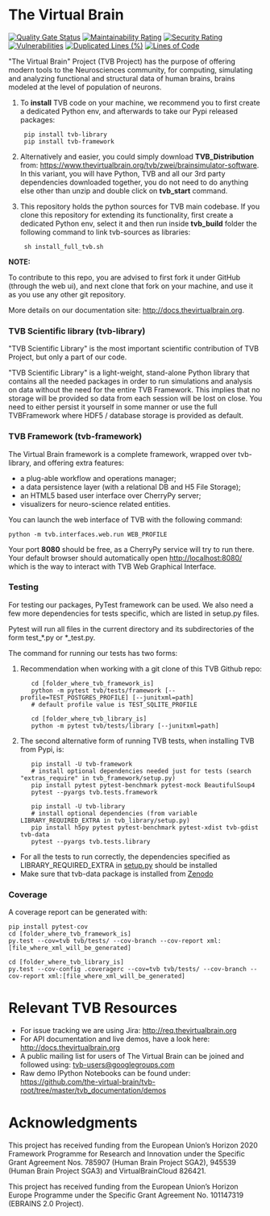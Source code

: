 
# The Virtual Brain
[![Quality Gate Status](https://sonarcloud.io/api/project_badges/measure?project=the-virtual-brain_tvb-root&metric=alert_status)](https://sonarcloud.io/summary/overall?id=the-virtual-brain_tvb-root)
[![Maintainability Rating](https://sonarcloud.io/api/project_badges/measure?project=the-virtual-brain_tvb-root&metric=sqale_rating)](https://sonarcloud.io/summary/overall?id=the-virtual-brain_tvb-root)
[![Security Rating](https://sonarcloud.io/api/project_badges/measure?project=the-virtual-brain_tvb-root&metric=security_rating)](https://sonarcloud.io/summary/overall?id=the-virtual-brain_tvb-root)
[![Vulnerabilities](https://sonarcloud.io/api/project_badges/measure?project=the-virtual-brain_tvb-root&metric=vulnerabilities)](https://sonarcloud.io/summary/overall?id=the-virtual-brain_tvb-root)
[![Duplicated Lines (%)](https://sonarcloud.io/api/project_badges/measure?project=the-virtual-brain_tvb-root&metric=duplicated_lines_density)](https://sonarcloud.io/summary/overall?id=the-virtual-brain_tvb-root)
[![Lines of Code](https://sonarcloud.io/api/project_badges/measure?project=the-virtual-brain_tvb-root&metric=ncloc)](https://sonarcloud.io/summary/overall?id=the-virtual-brain_tvb-root)

"The Virtual Brain" Project (TVB Project) has the purpose of offering 
modern tools to the Neurosciences community, for computing, simulating
and analyzing functional and structural data of human brains, brains modeled 
at the  level of population of neurons.


1. To **install** TVB code on your machine, we recommend you to first create a dedicated 
 Python env, and afterwards to take our Pypi released packages:

        pip install tvb-library
        pip install tvb-framework
   
2. Alternatively and easier, you could simply download **TVB_Distribution** from:
<https://www.thevirtualbrain.org/tvb/zwei/brainsimulator-software>. In this
variant, you will have Python, TVB and all our 3rd party dependencies downloaded together, 
you do not need to do anything else other than unzip and double click on **tvb_start** command.

3. This repository holds the python sources for TVB main codebase. 
  If you clone this repository for extending its functionality, first create a dedicated Python 
  env, select it and then run inside **tvb_build** folder the following command to link 
  tvb-sources as libraries:
    
        sh install_full_tvb.sh


**NOTE:**

To contribute to this repo, you are advised to first fork it under GitHub (through the web ui), 
and next clone that fork on your machine, and use it as you use any other git repository.

More details on our documentation site: <http://docs.thevirtualbrain.org>.

   
### TVB Scientific library (tvb-library)

"TVB Scientific Library" is the most important scientific contribution
of TVB Project, but only a part of our code. 

"TVB Scientific Library" is a light-weight, stand-alone Python library
that contains all the needed packages in order to run simulations and
analysis on data without the need for the entire TVB Framework. This
implies that no storage will be provided so data from each session will
be lost on close. You need to either persist it yourself in some manner
or use the full TVBFramework where HDF5 / database storage is provided
as default.

   
### TVB Framework (tvb-framework)

The Virtual Brain framework is a complete framework, wrapped over tvb-library, 
and offering extra features:

-  a plug-able workflow and operations manager;
-  a data persistence layer (with a relational DB and H5 File Storage);
-  an HTML5 based user interface over CherryPy server;
-  visualizers for neuro-science related entities.
 
You can launch the web interface of TVB with the following command:

    python -m tvb.interfaces.web.run WEB_PROFILE
    
Your port **8080** should be free, as a CherryPy service will try to run there.
Your default browser should automatically open <http://localhost:8080/> which is the way to
interact with TVB Web Graphical Interface.

    
### Testing

For testing our packages, PyTest framework can be used. We also need a few more dependencies for tests specific, 
which are listed in setup.py files.

Pytest will run all files in the current directory and its subdirectories
of the form test_*.py or *_test.py.

The command for running our tests has two forms:

  1. Recommendation when working with a git clone of this TVB Github repo:
  
            cd [folder_where_tvb_framework_is]
            python -m pytest tvb/tests/framework [--profile=TEST_POSTGRES_PROFILE] [--junitxml=path]
            # default profile value is TEST_SQLITE_PROFILE
    
            cd [folder_where_tvb_library_is]
            python -m pytest tvb/tests/library [--junitxml=path]

  2. The second alternative form of running TVB tests, when installing TVB from Pypi, is:
        
            pip install -U tvb-framework
            # install optional dependencies needed just for tests (search "extras_require" in tvb_framework/setup.py)
            pip install pytest pytest-benchmark pytest-mock BeautifulSoup4
            pytest --pyargs tvb.tests.framework
    
            pip install -U tvb-library
            # install optional dependencies (from variable LIBRARY_REQUIRED_EXTRA in tvb_library/setup.py)
            pip install h5py pytest pytest-benchmark pytest-xdist tvb-gdist tvb-data
            pytest --pyargs tvb.tests.library
    
- For all the tests to run correctly, the dependencies specified as LIBRARY_REQUIRED_EXTRA in [setup.py](https://github.com/the-virtual-brain/tvb-root/blob/master/tvb_library/setup.py) should be installed
- Make sure that tvb-data package is installed from [Zenodo](https://zenodo.org/record/10128131)

### Coverage

A coverage report can be generated with:

    pip install pytest-cov
    cd [folder_where_tvb_framework_is]
    py.test --cov=tvb tvb/tests/ --cov-branch --cov-report xml:[file_where_xml_will_be_generated]

    cd [folder_where_tvb_library_is]
    py.test --cov-config .coveragerc --cov=tvb tvb/tests/ --cov-branch --cov-report xml:[file_where_xml_will_be_generated]


# Relevant TVB Resources

- For issue tracking we are using Jira: http://req.thevirtualbrain.org
- For API documentation and live demos, have a look here: http://docs.thevirtualbrain.org
- A public mailing list for users of The Virtual Brain can be joined and followed 
  using: tvb-users@googlegroups.com
- Raw demo IPython Notebooks can be found under: 
  https://github.com/the-virtual-brain/tvb-root/tree/master/tvb_documentation/demos
  
#  Acknowledgments
This project has received funding from the European Union’s Horizon 2020 Framework Programme for Research and Innovation under the Specific Grant Agreement Nos. 785907 (Human Brain Project SGA2), 945539 (Human Brain Project SGA3) and VirtualBrainCloud 826421.

This project has received funding from the European Union’s Horizon Europe Programme under the Specific Grant Agreement No. 101147319 (EBRAINS 2.0 Project).
